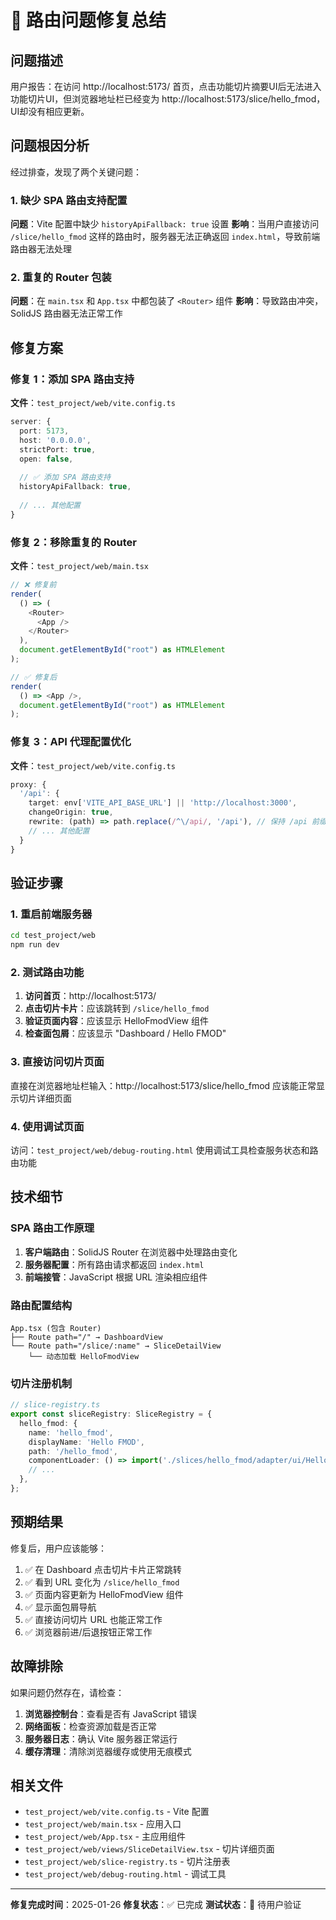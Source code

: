 # 🔧 路由问题修复总结

## 问题描述

用户报告：在访问 http://localhost:5173/ 首页，点击功能切片摘要UI后无法进入功能切片UI，但浏览器地址栏已经变为 http://localhost:5173/slice/hello_fmod，UI却没有相应更新。

## 问题根因分析

经过排查，发现了两个关键问题：

### 1. 缺少 SPA 路由支持配置

**问题**：Vite 配置中缺少 `historyApiFallback: true` 设置
**影响**：当用户直接访问 `/slice/hello_fmod` 这样的路由时，服务器无法正确返回 `index.html`，导致前端路由器无法处理

### 2. 重复的 Router 包装

**问题**：在 `main.tsx` 和 `App.tsx` 中都包装了 `<Router>` 组件
**影响**：导致路由冲突，SolidJS 路由器无法正常工作

## 修复方案

### 修复 1：添加 SPA 路由支持

**文件**：`test_project/web/vite.config.ts`

```typescript
server: {
  port: 5173,
  host: '0.0.0.0',
  strictPort: true,
  open: false,
  
  // ✅ 添加 SPA 路由支持
  historyApiFallback: true,
  
  // ... 其他配置
}
```

### 修复 2：移除重复的 Router

**文件**：`test_project/web/main.tsx`

```typescript
// ❌ 修复前
render(
  () => (
    <Router>
      <App />
    </Router>
  ),
  document.getElementById("root") as HTMLElement
);

// ✅ 修复后
render(
  () => <App />,
  document.getElementById("root") as HTMLElement
);
```

### 修复 3：API 代理配置优化

**文件**：`test_project/web/vite.config.ts`

```typescript
proxy: {
  '/api': {
    target: env['VITE_API_BASE_URL'] || 'http://localhost:3000',
    changeOrigin: true,
    rewrite: (path) => path.replace(/^\/api/, '/api'), // 保持 /api 前缀
    // ... 其他配置
  }
}
```

## 验证步骤

### 1. 重启前端服务器

```bash
cd test_project/web
npm run dev
```

### 2. 测试路由功能

1. **访问首页**：http://localhost:5173/
2. **点击切片卡片**：应该跳转到 `/slice/hello_fmod`
3. **验证页面内容**：应该显示 HelloFmodView 组件
4. **检查面包屑**：应该显示 "Dashboard / Hello FMOD"

### 3. 直接访问切片页面

直接在浏览器地址栏输入：http://localhost:5173/slice/hello_fmod
应该能正常显示切片详细页面

### 4. 使用调试页面

访问：`test_project/web/debug-routing.html`
使用调试工具检查服务状态和路由功能

## 技术细节

### SPA 路由工作原理

1. **客户端路由**：SolidJS Router 在浏览器中处理路由变化
2. **服务器配置**：所有路由请求都返回 `index.html`
3. **前端接管**：JavaScript 根据 URL 渲染相应组件

### 路由配置结构

```
App.tsx (包含 Router)
├── Route path="/" → DashboardView
└── Route path="/slice/:name" → SliceDetailView
    └── 动态加载 HelloFmodView
```

### 切片注册机制

```typescript
// slice-registry.ts
export const sliceRegistry: SliceRegistry = {
  hello_fmod: {
    name: 'hello_fmod',
    displayName: 'Hello FMOD',
    path: '/hello_fmod',
    componentLoader: () => import('./slices/hello_fmod/adapter/ui/HelloFmodView'),
    // ...
  },
};
```

## 预期结果

修复后，用户应该能够：

1. ✅ 在 Dashboard 点击切片卡片正常跳转
2. ✅ 看到 URL 变化为 `/slice/hello_fmod`
3. ✅ 页面内容更新为 HelloFmodView 组件
4. ✅ 显示面包屑导航
5. ✅ 直接访问切片 URL 也能正常工作
6. ✅ 浏览器前进/后退按钮正常工作

## 故障排除

如果问题仍然存在，请检查：

1. **浏览器控制台**：查看是否有 JavaScript 错误
2. **网络面板**：检查资源加载是否正常
3. **服务器日志**：确认 Vite 服务器正常运行
4. **缓存清理**：清除浏览器缓存或使用无痕模式

## 相关文件

- `test_project/web/vite.config.ts` - Vite 配置
- `test_project/web/main.tsx` - 应用入口
- `test_project/web/App.tsx` - 主应用组件
- `test_project/web/views/SliceDetailView.tsx` - 切片详细页面
- `test_project/web/slice-registry.ts` - 切片注册表
- `test_project/web/debug-routing.html` - 调试工具

---

**修复完成时间**：2025-01-26
**修复状态**：✅ 已完成
**测试状态**：🔄 待用户验证 